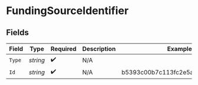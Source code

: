 # FundingSourceIdentifier


## Fields

| Field                            | Type                             | Required                         | Description                      | Example                          |
| -------------------------------- | -------------------------------- | -------------------------------- | -------------------------------- | -------------------------------- |
| `Type`                           | *string*                         | :heavy_check_mark:               | N/A                              |                                  |
| `Id`                             | *string*                         | :heavy_check_mark:               | N/A                              | b5393c00b7c113fc2e5ae3e80c785bb2 |
